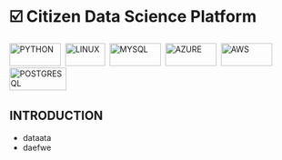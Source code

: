 # ☑️ Citizen Data Science Platform

<div>
  <img src= "https://img.shields.io/badge/Python-FFD43B?style=for-the-badge&logo=python&logoColor=blue" title= "PYTHON" alt= "PYTHON" width="90" height="40"/>&nbsp;
  <img src= "https://img.shields.io/badge/Linux-FCC624?style=for-the-badge&logo=linux&logoColor=blacke" title= "LINUX" alt= "LINUX" width="70" height="40"/>&nbsp;
  <img src= "https://img.shields.io/badge/MySQL-005C84?style=for-the-badge&logo=mysql&logoColor=white" title = "MYSQL" alt ="MYSQL" width="90" height="40"/>&nbsp;
  <img src= "https://img.shields.io/badge/microsoft%20azure-0089D6?style=for-the-badge&logo=microsoft-azure&logoColor=white" title = "AZURE" alt ="AZURE" width="90" height="40"/>&nbsp;
   <img src= "https://img.shields.io/badge/Amazon_AWS-FF9900?style=for-the-badge&logo=amazonaws&logoColor=white" title = "AWS" alt ="AWS" width="90" height="40"/>&nbsp;
   <img src= "https://img.shields.io/badge/PostgreSQL-316192?style=for-the-badge&logo=postgresql&logoColor=white" title = "POSTGRESQL" alt ="POSTGRESQL" width="100" height="40"/>&nbsp;
 </div>
 
## INTRODUCTION 
  * dataata
  * daefwe
